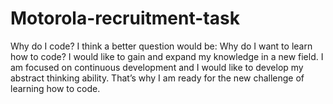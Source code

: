 # Motorola-recruitment-task

Why do I code? I think a better question would be: Why do I want to learn how to code?
I would like to gain and expand my knowledge in a new field. I am focused on continuous development and I would like to develop my abstract thinking ability. That’s why I am ready for the new challenge of learning how to code. 
